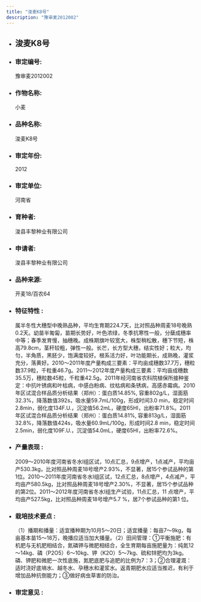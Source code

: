 ```yaml
---
title: "浚麦K8号"
description: "豫审麦2012002"
---
```

* ## 浚麦K8号
* ###  审定编号:  
   豫审麦2012002

*  ### 作物名称:  
   小麦

*   ###  品种名称: 
    浚麦K8号

*   ### 审定年份: 
    2012

*   ### 审定单位:  
    河南省

*   ### 育种者:  
    浚县丰黎种业有限公司

*   ### 申请者:  
    浚县丰黎种业有限公司

*   ### 品种来源:  
    开麦18/百农64


*   ### 特征特性 : 
    属半冬性大穗型中晚熟品种，平均生育期224.7天，比对照品种周麦18号晚熟0.2天。幼苗半匍匐，苗期长势好，叶色浓绿，冬季抗寒性一般，分蘖成穗率中等；春季发育慢，抽穗晚。成株期旗叶较宽大，株型稍松散，穗下节短，株高79.8cm，茎秆较粗，弹性一般。长芒，长方型大穗，结实性好；粒大，均匀，半角质，黑胚少，饱满度较好。根系活力好，叶功能期长，成熟晚，灌浆充分，落黄好。2010～2011年度产量构成三要素：平均亩成穗数37.7万，穗粒数37.9粒，千粒重46.7g。2011～2012年度产量构成三要素：平均亩成穗数35.5万，穗粒数45粒，千粒重42.5g。2011年经河南省农科院植保所接种鉴定：中抗叶锈病和叶枯病，中感白粉病、纹枯病和条锈病，高感赤霉病。2010年区试混合样品质分析结果（郑州）：蛋白质14.85%, 容重802g/L，湿面筋32.3%，降落数值392s，吸水量59.7mL/100g，形成时间3.0 min，稳定时间2.8min，弱化度134F.U.，沉淀值56.2mL，硬度65HI，出粉率71.8%。2011年区试混合样品质分析结果（郑州）：蛋白质14.81%, 容重813g/L，湿面筋32.8%，降落数值424s，吸水量60.9mL/100g，形成时间2.8 min，稳定时间2.5min，弱化度109F.U.，沉淀值54.0mL，硬度65HI，出粉率72.6%。


*   ### 产量表现 : 
    2009～2010年度河南省冬水Ⅰ组区试，10点汇总，9点增产，1点减产，平均亩产530.3kg，比对照品种周麦18号增产2.93%，不显著，居15个参试品种的第1位。2010～2011年度河南省冬水Ⅰ组区试，12点汇总，8点增产，4点减产，平均亩产580.5kg，比对照品种周麦18号增产2.30%，不显著，居15个参试品种的第2位。2011～2012年度河南省冬水Ⅰ组生产试验，11点汇总，11 点增产，平均亩产527.5kg，比对照品种周麦18号增产5.7 %，居7个参试品种的第1 位。


*   ### 栽培技术要点 : 
    （1）播期和播量：适宜播种期为10月5～20日；适宜播量：每亩7～9kg，每亩基本苗15～18万，晚播应适当加大播量。（2）田间管理：①平衡施肥：有机肥与无机肥相结合，氮磷钾与微肥相结合，全生育期每亩施肥量为：纯氮12～14kg、磷（P2O5）6～10kg、钾（K2O）5～7kg、硫和锌肥均为3kg。磷、钾肥和微肥一次性底施，氮肥底肥与追肥的比例为7：3；②合理灌溉：适时浇好底墒水、越冬水、孕穗水和灌浆水。返青期肥水应适当推迟，有利于增加品种抗倒能力；③做好病虫草害的防治。


*   ### 审定意见 : 
    

